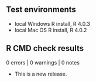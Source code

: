 ## Test environments
* local Windows R install, R 4.0.3
* local Mac OS R install, R 4.0.2


## R CMD check results

0 errors | 0 warnings | 0 notes

* This is a new release.
